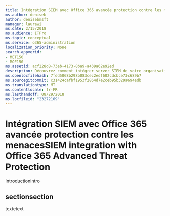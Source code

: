 ```yaml
---
title: Intégration SIEM avec Office 365 avancée protection contre les menaces
ms.author: deniseb
author: denisebmsft
manager: laurawi
ms.date: 2/15/2018
ms.audience: ITPro
ms.topic: conceptual
ms.service: o365-administration
localization_priority: None
search.appverid:
- MET150
- MOE150
ms.assetid: acf228d8-73eb-4173-8ba9-a439a62e92ed
description: Découvrez comment intégrer server SIEM de votre organisation à Office 365 avancée protection contre les menaces.
ms.openlocfilehash: 7fdd5068b298b083cec2edf602cdcbce73c689b7
ms.sourcegitcommit: c31424cafbf1953f2864d7e2ceb95b329a694edb
ms.translationtype: MT
ms.contentlocale: fr-FR
ms.lasthandoff: 08/29/2018
ms.locfileid: "23272169"
---
```

# <a name="siem-integration-with-office-365-advanced-threat-protection"></a><span data-ttu-id="d4ff9-103">Intégration SIEM avec Office 365 avancée protection contre les menaces</span><span class="sxs-lookup"><span data-stu-id="d4ff9-103">SIEM integration with Office 365 Advanced Threat Protection</span></span>

<span data-ttu-id="d4ff9-104">Introduction</span><span class="sxs-lookup"><span data-stu-id="d4ff9-104">intro</span></span>
  
## <a name="section"></a><span data-ttu-id="d4ff9-105">section</span><span class="sxs-lookup"><span data-stu-id="d4ff9-105">section</span></span>

<span data-ttu-id="d4ff9-106">texte</span><span class="sxs-lookup"><span data-stu-id="d4ff9-106">text</span></span>
  

